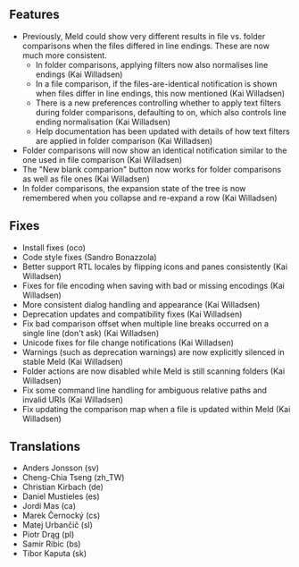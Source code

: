 
<!--
2015-04-20 meld 3.13.1
======================
-->

Features
--------

* Previously, Meld could show very different results in file vs. folder
  comparisons when the files differed in line endings. These are now much
  more consistent.
   * In folder comparisons, applying filters now also normalises line
     endings (Kai Willadsen)
   * In a file comparison, if the files-are-identical notification is shown
     when files differ in line endings, this now mentioned (Kai Willadsen)
   * There is a new preferences controlling whether to apply text filters
     during folder comparisons, defaulting to on, which also controls line
     ending normalisation (Kai Willadsen)
   * Help documentation has been updated with details of how text filters
     are applied in folder comparison (Kai Willadsen)
* Folder comparisons will now show an identical notification similar to the
  one used in file comparison (Kai Willadsen)
* The "New blank comparion" button now works for folder comparisons as well
  as file ones (Kai Willadsen)
* In folder comparisons, the expansion state of the tree is now remembered
  when you collapse and re-expand a row (Kai Willadsen)

Fixes
-----

* Install fixes (oco)
* Code style fixes (Sandro Bonazzola)
* Better support RTL locales by flipping icons and panes consistently (Kai
  Willadsen)
* Fixes for file encoding when saving with bad or missing encodings (Kai
  Willadsen)
* More consistent dialog handling and appearance (Kai Willadsen)
* Deprecation updates and compatibility fixes (Kai Willadsen)
* Fix bad comparison offset when multiple line breaks occurred on a single
  line (don't ask) (Kai Willadsen)
* Unicode fixes for file change notifications (Kai Willadsen)
* Warnings (such as deprecation warnings) are now explicitly silenced in
  stable Meld (Kai Willadsen)
* Folder actions are now disabled while Meld is still scanning folders (Kai
  Willadsen)
* Fix some command line handling for ambiguous relative paths and invalid
  URIs (Kai Willadsen)
* Fix updating the comparison map when a file is updated within Meld (Kai
  Willadsen)

Translations
------------

* Anders Jonsson (sv)
* Cheng-Chia Tseng (zh_TW)
* Christian Kirbach (de)
* Daniel Mustieles (es)
* Jordi Mas (ca)
* Marek Černocký (cs)
* Matej Urbančič (sl)
* Piotr Drąg (pl)
* Samir Ribic (bs)
* Tibor Kaputa (sk)
